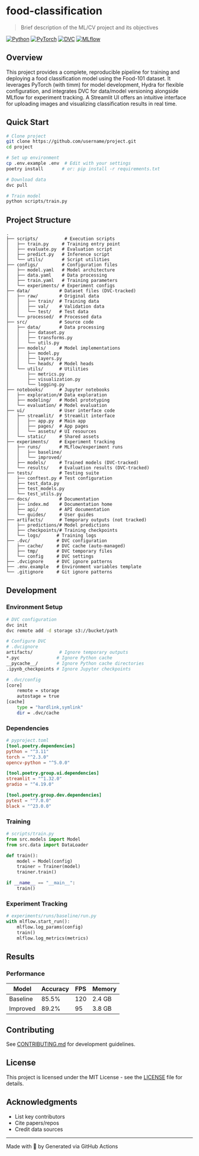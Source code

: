 # food-classification

> Brief description of the ML/CV project and its objectives

[![Python](https://img.shields.io/badge/python-3.11%2B-blue.svg)](https://www.python.org/downloads/)
[![PyTorch](https://img.shields.io/badge/pytorch-2.3%2B-red.svg)](https://pytorch.org/)
[![DVC](https://img.shields.io/badge/dvc-3.30%2B-violet.svg)](https://dvc.org/)
[![MLflow](https://img.shields.io/badge/mlflow-2.10%2B-yellow.svg)](https://mlflow.org/)

## Overview

This project provides a complete, reproducible pipeline for training and deploying a food classification model using the Food-101 dataset. It leverages PyTorch (with timm) for model development, Hydra for flexible configuration, and integrates DVC for data/model versioning alongside MLflow for experiment tracking. A Streamlit UI offers an intuitive interface for uploading images and visualizing classification results in real time.

## Quick Start

```bash
# Clone project
git clone https://github.com/username/project.git
cd project

# Set up environment
cp .env.example .env  # Edit with your settings
poetry install       # or: pip install -r requirements.txt

# Download data
dvc pull

# Train model
python scripts/train.py
```

## Project Structure

```
.
├── scripts/          # Execution scripts
│   ├── train.py     # Training entry point
│   ├── evaluate.py  # Evaluation script
│   ├── predict.py   # Inference script
│   └── utils/       # Script utilities
├── configs/         # Configuration files
│   ├── model.yaml   # Model architecture
│   ├── data.yaml    # Data processing
│   ├── train.yaml   # Training parameters
│   └── experiments/ # Experiment configs
├── data/           # Dataset files (DVC-tracked)
│   ├── raw/        # Original data
│   │   ├── train/  # Training data
│   │   ├── val/    # Validation data
│   │   └── test/   # Test data
│   └── processed/  # Processed data
├── src/            # Source code
│   ├── data/       # Data processing
│   │   ├── dataset.py
│   │   ├── transforms.py
│   │   └── utils.py
│   ├── models/     # Model implementations
│   │   ├── model.py
│   │   ├── layers.py
│   │   └── heads/  # Model heads
│   └── utils/      # Utilities
│       ├── metrics.py
│       ├── visualization.py
│       └── logging.py
├── notebooks/      # Jupyter notebooks
│   ├── exploration/# Data exploration
│   ├── modeling/   # Model prototyping
│   └── evaluation/ # Model evaluation
├── ui/             # User interface code
│   ├── streamlit/  # Streamlit interface
│   │   ├── app.py  # Main app
│   │   ├── pages/  # App pages
│   │   └── assets/ # UI resources
│   └── static/     # Shared assets
├── experiments/    # Experiment tracking
│   ├── runs/       # MLflow/experiment runs
│   │   ├── baseline/
│   │   └── improved/
│   ├── models/     # Trained models (DVC-tracked)
│   └── results/    # Evaluation results (DVC-tracked)
├── tests/          # Testing suite
│   ├── conftest.py # Test configuration
│   ├── test_data.py
│   ├── test_models.py
│   └── test_utils.py
├── docs/           # Documentation
│   ├── index.md    # Documentation home
│   ├── api/        # API documentation
│   └── guides/     # User guides
├── artifacts/      # Temporary outputs (not tracked)
│   ├── predictions/# Model predictions
│   ├── checkpoints/# Training checkpoints
│   └── logs/      # Training logs
├── .dvc/          # DVC configuration
│   ├── cache/     # DVC cache (auto-managed)
│   ├── tmp/       # DVC temporary files
│   └── config     # DVC settings
├── .dvcignore     # DVC ignore patterns
├── .env.example   # Environment variables template
└── .gitignore     # Git ignore patterns
```

## Development

### Environment Setup

```bash
# DVC configuration
dvc init
dvc remote add -d storage s3://bucket/path

# Configure DVC
# .dvcignore
artifacts/          # Ignore temporary outputs
*.pyc              # Ignore Python cache
__pycache__/       # Ignore Python cache directories
.ipynb_checkpoints # Ignore Jupyter checkpoints

# .dvc/config
[core]
    remote = storage
    autostage = true
[cache]
    type = "hardlink,symlink"
    dir = .dvc/cache
```

### Dependencies

```toml
# pyproject.toml
[tool.poetry.dependencies]
python = "^3.11"
torch = "^2.3.0"
opencv-python = "^5.0.0"

[tool.poetry.group.ui.dependencies]
streamlit = "^1.32.0"
gradio = "^4.19.0"

[tool.poetry.group.dev.dependencies]
pytest = "^7.0.0"
black = "^23.0.0"
```

### Training

```python
# scripts/train.py
from src.models import Model
from src.data import DataLoader

def train():
    model = Model(config)
    trainer = Trainer(model)
    trainer.train()

if __name__ == "__main__":
    train()
```

### Experiment Tracking

```python
# experiments/runs/baseline/run.py
with mlflow.start_run():
    mlflow.log_params(config)
    train()
    mlflow.log_metrics(metrics)
```

## Results

### Performance

| Model    | Accuracy | FPS | Memory |
| -------- | -------- | --- | ------ |
| Baseline | 85.5%    | 120 | 2.4 GB |
| Improved | 89.2%    | 95  | 3.8 GB |

## Contributing

See [CONTRIBUTING.md](../CONTRIBUTING.md) for development guidelines.

## License

This project is licensed under the MIT License - see the [LICENSE](LICENSE) file for details.

## Acknowledgments

- List key contributors
- Cite papers/repos
- Credit data sources

---

Made with 🧠 by Generated via GitHub Actions
